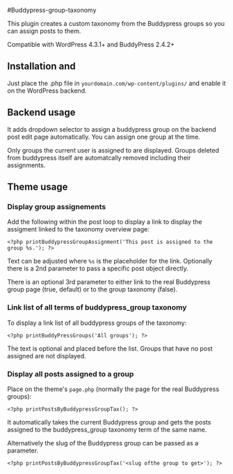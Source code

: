 #Buddypress-group-taxonomy

This plugin creates a custom taxonomy from the Buddypress groups so you can assign posts to them.

Compatible with WordPress 4.3.1+ and BuddyPress 2.4.2+

## Installation and 

Just place the .php file in `yourdomain.com/wp-content/plugins/` and enable it on the WordPress backend. 

## Backend usage

It adds dropdown selector to assign a buddypress group on the backend post edit page automatically. You can assign one group at the time. 

Only groups the current user is assigned to are displayed. Groups deleted from buddypress itself are automatcally removed including their assignments.

## Theme usage

### Display group assignements

Add the following within the post loop to display a link to display the assigment linked to the taxonomy overview page:

`<?php printBuddypressGroupAssignment('This post is assigned to the group %s.'); ?>`

Text can be adjusted where `%s` is the placeholder for the link. Optionally there is a 2nd parameter to pass a specific post object directly.

There is an optional 3rd parameter to either link to the real Buddypress group page (true, default) or to the group taxonomy (false).

### Link list of all terms of buddypress_group taxonomy

To display a link list of all buddypress groups of the taxonomy:

`<?php printBuddyPressGroups('All groups'); ?>`

The text is optional and placed before the list. Groups that have no post assigned are not displayed.

### Display all posts assigned to a group

Place on the theme's `page.php` (normally the page for the real Buddypress groups):

`<?php printPostsByBuddypressGroupTax(); ?>`

It automatically takes the current Buddypress group and gets the posts assigned to the buddypress_group taxonomy term of the same name.

Alternatively the slug of the Buddypress group can be passed as a parameter.

`<?php printPostsByBuddypressGroupTax('<slug ofthe group to get>'); ?>`




